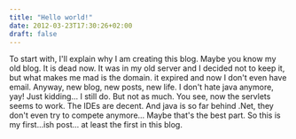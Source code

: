 ```yaml
---
title: "Hello world!"
date: 2012-03-23T17:30:26+02:00
draft: false
---
```


To start with, I'll explain why I am creating this blog. Maybe you know my old blog. It is dead now.
It was in my old server and I decided not to keep it, but what makes me mad is the domain. it expired and now I don't even have email.
Anyway, new blog, new posts, new life.
I don't hate java anymore, yay!
Just kidding... I still do.
But not as much.
You see, now the servlets seems to work. The IDEs are decent. And java is so far behind .Net, they don't even try to compete anymore... Maybe that's the best part.
So this is my first...ish post... at least the first in this blog.